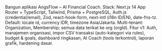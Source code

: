 Bangun aplikasi AngsFlow – AI Financial Coach.
Stack: Next.js 14 App Router + TypeScript, Tailwind, Prisma + PostgreSQL, Auth.js (credential/email), Zod, react-hook-form, next-intl (i18n ID/EN), date-fns-tz.
Default: locale id, currency IDR, timezone Asia/Jakarta.
Multi-tenant: Organization, Membership; semua data terikat ke org (orgId).
Fitur v1: Auth, manajemen organisasi, impor CSV transaksi (auto-kategori via rules), budget & goals, dashboard ringkasan, AI Coach (tools terkontrol), laporan grafik, hardening dasar.
